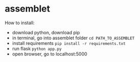 # assemblet

How to install:
- download python, download pip
- in terminal, go into assemblet folder `cd PATH_TO_ASSEMBLET`
- install requirements `pip install -r requirements.txt`
- run flask `python app.py`
- open browser, go to localhost:5000
